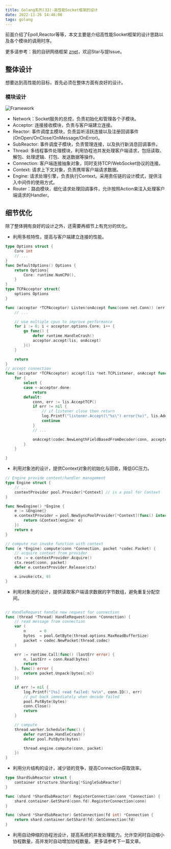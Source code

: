 ```yaml
---
title: Golang系列(33)-高性能Socket框架的设计
date: 2022-11-26 14:46:08
tags: golang
---
```

前面介绍了Epoll,Reactor等等，本文主要是介绍高性能Socket框架的设计思路以及各个模块的调用时序。

更多请参考：我的自研网络框架 [znet](https://github.com/ebar-go/znet)，欢迎Star与提Issue。

## 整体设计
想要达到高性能的目标，首先必须在整体方面有良好的设计。

### 模块设计
![Framework](http://assets.processon.com/chart_image/62b3d00e637689074ac74fb3.png?1)
- Network：Socket服务的总控，负责初始化和管理各个子模块。
- Acceptor: 连接接收模块，负责与客户端建立连接。
- Reactor: 事件调度主模块，负责监听活跃连接以及注册回调事件(OnOpen/OnClose/OnMessage/OnError)。
- SubReactor: 事件调度子模块，负责管理连接，以及执行新消息回调事件。
- Thread: 多线程事件处理模块，利用协程池并发处理客户端请求，包括读取、解包、处理逻辑、打包、发送数据等操作。
- Connection: 客户端连接抽象对象，同时支持TCP/WebSocket协议的连接。
- Context: 请求上下文对象，负责携带客户端请求数据。
- Engine: 请求处理引擎，负责执行Context。采用责任链的设计模式，提供注入中间件的使用方式。
- Router：路由模块，细化请求处理回调事件，允许按照Action来注入处理客户端请求的Handler。

<!--more-->

## 细节优化
除了整体拥有良好的设计之外，还需要再细节上有充分的优化。
- 利用多核特性，提高与客户端建立连接的性能。
```go
type Options struct {
    Core int
    // ...
}
func DefaultOptions() Options {
	return Options{
		Core: runtime.NumCPU(),
    }
}
type TCPAcceptor struct{
    options Options
}

func (acceptor *TCPAcceptor) Listen(onAccept func(conn net.Conn)) (err error) {
	// ...

	// use multiple cpus to improve performance
	for i := 0; i < acceptor.options.Core; i++ {
		go func() {
			defer runtime.HandleCrash()
			acceptor.accept(lis, onAccept)
		}()
	}

	return
}
// accept connection
func (acceptor *TCPAcceptor) accept(lis *net.TCPListener, onAccept func(conn net.Conn)) {
	for {
		select {
		case <-acceptor.done:
			return
		default:
			conn, err := lis.AcceptTCP()
			if err != nil {
				// if listener close then return
				log.Printf("listener.Accept(\"%s\") error(%v)", lis.Addr().String(), err)
				continue
			}
			// ...

			onAccept(codec.NewLengthFieldBasedFromDecoder(conn, acceptor.options.LengthOffset))
		}
	}

}
```
- 利用对象池的设计，提供Context对象的初始化与回收，降低GC压力。
```go
// Engine provide context/handler management
type Engine struct {
    // ...
	contextProvider pool.Provider[*Context] // is a pool for Context
}

func NewEngine() *Engine {
	e := &Engine{}
	e.contextProvider = pool.NewSyncPoolProvider[*Context](func() interface{} {
		return &Context{engine: e}
	})
	return e
}

// compute run invoke function with context
func (e *Engine) compute(conn *Connection, packet *codec.Packet) {
	// acquire context from provider
	ctx := e.contextProvider.Acquire()
	ctx.reset(conn, packet)
	defer e.contextProvider.Release(ctx)

	e.invoke(ctx, 0)
}

```
- 利用对象池的设计，提供读取客户端请求数据的字节数组，避免重复分配空间。
```go

// HandleRequest handle new request for connection
func (thread *Thread) HandleRequest(conn *Connection) {
	// read message from connection
	var (
		n      = 0
		bytes  = pool.GetByte(thread.options.MaxReadBufferSize)
		packet = codec.NewPacket(thread.codec)
	)

	err := runtime.Call(func() (lastErr error) {
		n, lastErr = conn.Read(bytes)
		return
	}, func() error {
		return packet.Unpack(bytes[:n])
	})

	if err != nil {
		log.Printf("[%s] read failed: %v\n", conn.ID(), err)
		// put back immediately when decode failed
		pool.PutByte(bytes)
		conn.Close()
		return
	}

	// compute
	thread.worker.Schedule(func() {
		defer runtime.HandleCrash()
		defer pool.PutByte(bytes)

		thread.engine.compute(conn, packet)
	})
}
```
- 利用分片结构的设计，减少锁的竞争，提高Connection获取效率。
```go
type ShardSubReactor struct {
	container structure.Sharding[*SingleSubReactor]
}

func (shard *ShardSubReactor) RegisterConnection(conn *Connection) {
	shard.container.GetShard(conn.fd).RegisterConnection(conn)
}

func (shard *ShardSubReactor) GetConnection(fd int) *Connection {
	return shard.container.GetShard(fd).GetConnection(fd)
}

```

- 利用自动伸缩的协程池设计，提高系统的并发处理能力。允许空闲时自动缩小协程数量，高并发时自动增加协程数量。
更多请参考下一篇文章。